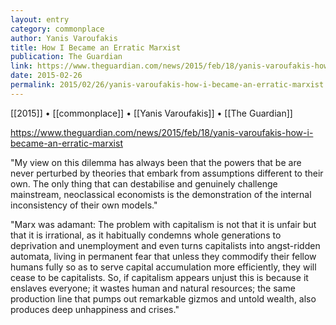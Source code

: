 ```yaml
---
layout: entry
category: commonplace
author: Yanis Varoufakis
title: How I Became an Erratic Marxist
publication: The Guardian
link: https://www.theguardian.com/news/2015/feb/18/yanis-varoufakis-how-i-became-an-erratic-marxist
date: 2015-02-26
permalink: 2015/02/26/yanis-varoufakis-how-i-became-an-erratic-marxist
---
```


[[2015]] • [[commonplace]] • [[Yanis Varoufakis]] • [[The Guardian]]

https://www.theguardian.com/news/2015/feb/18/yanis-varoufakis-how-i-became-an-erratic-marxist

"My view on this dilemma has always been that the powers that be are never perturbed by theories that embark from assumptions different to their own. The only thing that can destabilise and genuinely challenge mainstream, neoclassical economists is the demonstration of the internal inconsistency of their own models."

"Marx was adamant: The problem with capitalism is not that it is unfair but that it is irrational, as it habitually condemns whole generations to deprivation and unemployment and even turns capitalists into angst-ridden automata, living in permanent fear that unless they commodify their fellow humans fully so as to serve capital accumulation more efficiently, they will cease to be capitalists. So, if capitalism appears unjust this is because it enslaves everyone; it wastes human and natural resources; the same production line that pumps out remarkable gizmos and untold wealth, also produces deep unhappiness and crises."
